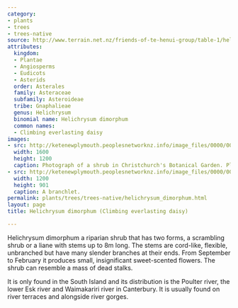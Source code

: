 ```yaml
---
category:
- plants
- trees
- trees-native
source: http://www.terrain.net.nz/friends-of-te-henui-group/table-1/helichrysum-dimorphum-climbing-everlasting-daisy.html
attributes:
  kingdom:
  - Plantae
  - Angiosperms
  - Eudicots
  - Asterids
  order: Asterales
  family: Asteraceae
  subfamily: Asteroideae
  tribe: Gnaphalieae
  genus: Helichrysum
  binomial name: Helichrysum dimorphum
  common names:
  - Climbing everlasting daisy
images:
- src: http://ketenewplymouth.peoplesnetworknz.info/image_files/0000/0008/3208/Helichrysum_dimorphum-003.JPG
  width: 1600
  height: 1200
  caption: Photograph of a shrub in Christchurch's Botanical Garden. Planted 1964.
- src: http://ketenewplymouth.peoplesnetworknz.info/image_files/0000/0008/3213/Helichrysum_dimorphum-005.JPG
  width: 1200
  height: 901
  caption: A branchlet.
permalink: plants/trees/trees-native/helichrysum_dimorphum.html
layout: page
title: Helichrysum dimorphum (Climbing everlasting daisy)

---
```

Helichrysum dimorphum a riparian shrub that has two forms, a scrambling shrub or a liane with stems up to 8m long. The stems are cord-like, flexible, unbranched but have many slender branches at their ends. From September to February it produces small, insignificant sweet-scented flowers. The shrub can resemble a mass of dead stalks.

It is only found in the South Island and its distribution is the Poulter river, the lower Esk river and Waimakariri river in Canterbury. It is usually found on river terraces and alongside river gorges.
